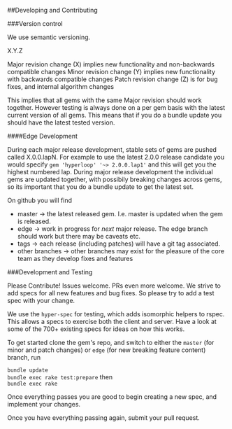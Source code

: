 ##Developing and Contributing

###Version control

We use semantic versioning.

X.Y.Z

Major revision change (X) implies new functionality and non-backwards compatible changes
Minor revision change (Y) implies new functionality with backwards compatible changes
Patch revision change (Z) is for bug fixes, and internal algorithm changes

This implies that all gems with the same Major revision should work together.  However testing is always done on a
per gem basis with the latest current version of all gems.  This means that if you do a bundle update you should
have the latest tested version.  

####Edge Development

During each major release development, stable sets of gems are pushed called X.0.0.lapN. For example to use the latest 2.0.0
release candidate you would specify `gem 'hyperloop' '~> 2.0.0.lap1'`  and this will get you the highest numbered lap.
During major release development the individual gems are updated together, with possibily breaking changes across gems, 
so its important that you do a bundle update to get the latest set.

On github you will find

+ master -> the latest released gem.  I.e. master is updated when the gem is released.
+ edge -> work in progress for *next* major release.  The edge branch should work but there may be caveats etc.
+ tags -> each release (including patches) will have a git tag associated.
+ other branches -> other branches may exist for the pleasure of the core team as they develop fixes and features

###Development and Testing

Please Contribute!  Issues welcome. PRs even more welcome.  We strive to add specs for all new features and bug fixes.
So please try to add a test spec with your change.

We use the `hyper-spec` for testing, which adds isomorphic helpers to rspec.  This allows a specs to exercise
both the client and server.  Have a look at some of the 700+ existing specs for ideas on how this works.

To get started clone the gem's repo, and switch to either the `master` (for minor and patch changes) 
or `edge` (for new breaking feature content) branch, run 

`bundle update`   
`bundle exec rake test:prepare`
then  
`bundle exec rake`

Once everything passes you are good to begin creating a new spec, and implement your changes.

Once you have everything passing again, submit your pull request.

